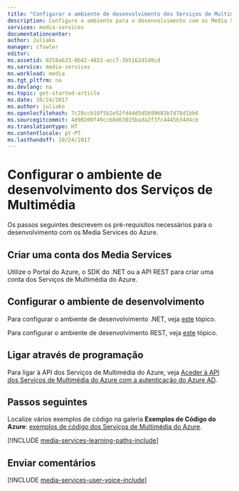 ```yaml
---
title: "Configurar o ambiente de desenvolvimento dos Serviços de Multimédia do Azure | Microsoft Docs"
description: Configure o ambiente para o desenvolvimento com os Media Services do Azure.
services: media-services
documentationcenter: 
author: Juliako
manager: cfowler
editor: 
ms.assetid: 0258a633-8b42-4853-acc7-3b5162d1d8cd
ms.service: media-services
ms.workload: media
ms.tgt_pltfrm: na
ms.devlang: na
ms.topic: get-started-article
ms.date: 10/24/2017
ms.author: juliako
ms.openlocfilehash: 7c28ccb10f5b2e52fd4dd5d5b99683b7d78d1bb6
ms.sourcegitcommit: 4d90200f49cc60d63015bada2f3fc4445b34d4cb
ms.translationtype: HT
ms.contentlocale: pt-PT
ms.lasthandoff: 10/24/2017
---
```

# <a name="set-up-your-media-services-development-environment"></a>Configurar o ambiente de desenvolvimento dos Serviços de Multimédia

Os passos seguintes descrevem os pré-requisitos necessários para o desenvolvimento com os Media Services do Azure.

## <a name="create-a-media-services-account"></a>Criar uma conta dos Media Services
Utilize o Portal do Azure, o SDK do .NET ou a API REST para criar uma conta dos Serviços de Multimédia do Azure.

<a id="setup_dev_env"></a>

## <a name="set-up-the-development-environment"></a>Configurar o ambiente de desenvolvimento

Para configurar o ambiente de desenvolvimento .NET, veja [este](media-services-dotnet-how-to-use.md) tópico.  

Para configurar o ambiente de desenvolvimento REST, veja [este](media-services-rest-how-to-use.md) tópico.  

<a id="connect"></a>

## <a name="connect-programmatically"></a>Ligar através de programação

Para ligar à API dos Serviços de Multimédia do Azure, veja [Aceder à API dos Serviços de Multimédia do Azure com a autenticação do Azure AD](media-services-use-aad-auth-to-access-ams-api.md).  

## <a name="next-steps"></a>Passos seguintes

Localize vários exemplos de código na galeria **Exemplos de Código do Azure**: [exemplos de código dos Serviços de Multimédia do Azure](https://azure.microsoft.com/resources/samples/?service=media-services&sort=0).

[!INCLUDE [media-services-learning-paths-include](../../includes/media-services-learning-paths-include.md)]

## <a name="provide-feedback"></a>Enviar comentários
[!INCLUDE [media-services-user-voice-include](../../includes/media-services-user-voice-include.md)]

